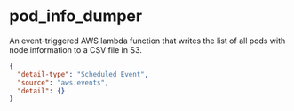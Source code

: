 # pod_info_dumper

An event-triggered AWS lambda function that writes the list of all pods with
node information to a CSV file in S3.

```json
{
  "detail-type": "Scheduled Event",
  "source": "aws.events",
  "detail": {}
}
```
